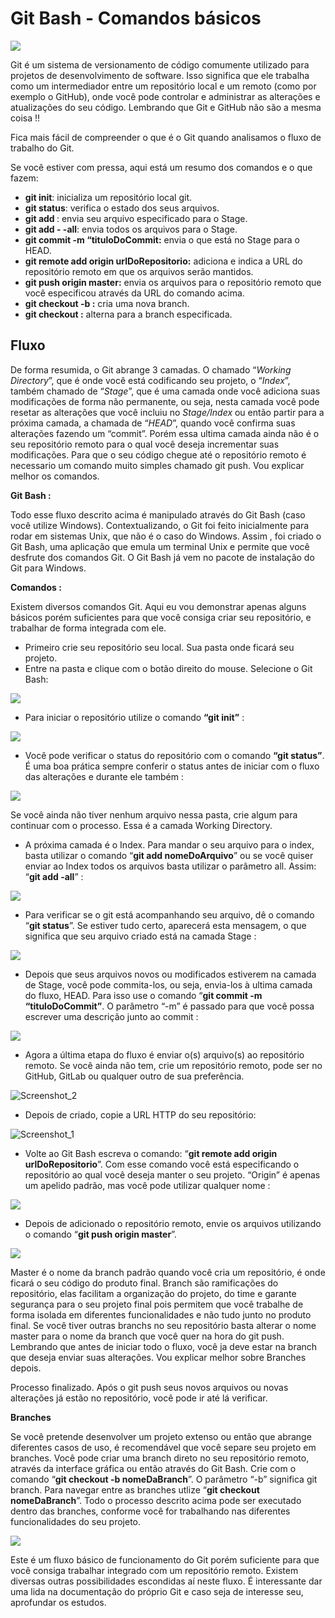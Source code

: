 #  Git Bash - Comandos básicos



![](https://www.stanleyulili.com/assets/images/posts/2019-08-13-install-git-bash/featured-image.jpg)

Git é um sistema de versionamento de código comumente utilizado para projetos de desenvolvimento de software. Isso significa que ele trabalha como um intermediador entre um repositório local e um remoto (como por exemplo o GitHub), onde você pode controlar e administrar as alterações e atualizações do seu código. Lembrando que Git e GitHub não são a mesma coisa !!

Fica mais fácil de compreender o que é o Git quando analisamos o fluxo de trabalho do Git.

Se você estiver com pressa, aqui está um resumo dos comandos e o que fazem:



- **git init**: inicializa um repositório local git.
- **git status**: verifica o estado dos seus arquivos.
- **git add <nomeDoArquivo>**: envia seu arquivo especificado para o Stage.
- **git add - -all**: envia todos os arquivos para o Stage.
- **git commit -m “tituloDoCommit:** envia o que está no Stage para o HEAD.
- **git remote add origin urlDoRepositorio:** adiciona e indica a URL do repositório remoto em que os arquivos serão mantidos.
- **git push origin master:** envia os arquivos para o repositório remoto que você especificou através da URL do comando acima.
- **git checkout -b <nomeDaBranch>:** cria uma nova branch.
- **git checkout <nomeDaBranch>:** alterna para a branch especificada.



## Fluxo



De forma resumida, o Git abrange 3 camadas. O chamado “*Working Directory*”, que é onde você está codificando seu projeto, o “*Index*”, também chamado de “*Stage*”, que é uma camada onde você adiciona suas modificações de forma não permanente, ou seja, nesta camada você pode resetar as alterações que você incluiu no *Stage/Index* ou então partir para a próxima camada, a chamada de “*HEAD*”, quando você confirma suas alterações fazendo um “commit”. Porém essa ultima camada ainda não é o seu repositório remoto para o qual você deseja incrementar suas modificações. Para que o seu código chegue até o repositório remoto é necessario um comando muito simples chamado git push. Vou explicar melhor os comandos.



**Git Bash :**

Todo esse fluxo descrito acima é manipulado através do Git Bash (caso você utilize Windows). Contextualizando, o Git foi feito inicialmente para rodar em sistemas Unix, que não é o caso do Windows. Assim , foi criado o Git Bash, uma aplicação que emula um terminal Unix e permite que você desfrute dos comandos Git. O Git Bash já vem no pacote de instalação do Git para Windows.

**Comandos :**

Existem diversos comandos Git. Aqui eu vou demonstrar apenas alguns básicos porém suficientes para que você consiga criar seu repositório, e trabalhar de forma integrada com ele.

- Primeiro crie seu repositório seu local. Sua pasta onde ficará seu projeto.
- Entre na pasta e clique com o botão direito do mouse. Selecione o Git Bash:



![](https://miro.medium.com/max/1400/1*f_df_iyGHWkHG1pLphNZyw.png)



- Para iniciar o repositório utilize o comando **“git init”** :



![](https://miro.medium.com/max/1400/1*VMU9I0iQxwqHrOK7dA3iQA.png)



- Você pode verificar o status do repositório com o comando **“git status”**. É uma boa prática sempre conferir o status antes de iniciar com o fluxo das alterações e durante ele também :



![](https://miro.medium.com/max/1400/1*k7RW7_0INMuJQJdHj0lIlA.png)



Se você ainda não tiver nenhum arquivo nessa pasta, crie algum para continuar com o processo. Essa é a camada Working Directory.

- A próxima camada é o Index. Para mandar o seu arquivo para o index, basta utilizar o comando “**git add nomeDoArquivo**” ou se você quiser enviar ao Index todos os arquivos basta utilizar o parâmetro all. Assim: “**git add -all**” :



![](https://miro.medium.com/max/1400/1*f84yELNeiEwJ79M5sukS4g.png)



- Para verificar se o git está acompanhando seu arquivo, dê o comando “**git status**”. Se estiver tudo certo, aparecerá esta mensagem, o que significa que seu arquivo criado está na camada Stage :



![](https://miro.medium.com/max/1400/1*CNm2brYa6WQBtL4sSHR9eg.png)



- Depois que seus arquivos novos ou modificados estiverem na camada de Stage, você pode commita-los, ou seja, envia-los à ultima camada do fluxo, HEAD. Para isso use o comando “**git commit -m “tituloDoCommit”**. O parâmetro “-m” é passado para que você possa escrever uma descrição junto ao commit :



![](https://miro.medium.com/max/1400/1*6soweW-slnqL1ks2eHldkQ.png)



- Agora a última etapa do fluxo é enviar o(s) arquivo(s) ao repositório remoto. Se você ainda não tem, crie um repositório remoto, pode ser no GitHub, GitLab ou qualquer outro de sua preferência.

![Screenshot_2](https://user-images.githubusercontent.com/104696611/166853796-f9f1a067-0791-488b-9bca-4fc1462db5b7.png)



- Depois de criado, copie a URL HTTP do seu repositório:



![Screenshot_1](https://user-images.githubusercontent.com/104696611/166853941-00c4a02f-5e37-4302-b200-24d1f96598a1.png)



- Volte ao Git Bash escreva o comando: “**git remote add origin urlDoRepositorio**”. Com esse comando você está especificando o repositório ao qual você deseja manter o seu projeto. “Origin” é apenas um apelido padrão, mas você pode utilizar qualquer nome :



![](https://miro.medium.com/max/1400/1*ajqeuwTDipGoO8ivlIUEbw.png)





- Depois de adicionado o repositório remoto, envie os arquivos utilizando o comando “**git push origin master**”.



![](https://miro.medium.com/max/1400/1*ssd7BcrNFPGNA5pnkjNQjw.png)





Master é o nome da branch padrão quando você cria um repositório, é onde ficará o seu código do produto final. Branch são ramificações do repositório, elas facilitam a organização do projeto, do time e garante segurança para o seu projeto final pois permitem que você trabalhe de forma isolada em diferentes funcionalidades e não tudo junto no produto final. Se você tiver outras branchs no seu repositório basta alterar o nome master para o nome da branch que você quer na hora do git push. Lembrando que antes de iniciar todo o fluxo, você ja deve estar na branch que deseja enviar suas alterações. Vou explicar melhor sobre Branches depois.

Processo finalizado. Após o git push seus novos arquivos ou novas alterações já estão no repositório, você pode ir até lá verificar.

**Branches**

Se você pretende desenvolver um projeto extenso ou então que abrange diferentes casos de uso, é recomendável que você separe seu projeto em branches. Você pode criar uma branch direto no seu repositório remoto, através da interface gráfica ou então através do Git Bash. Crie com o comando “**git checkout -b nomeDaBranch**”. O parâmetro “-b” significa git branch. Para navegar entre as branches utlize “**git checkout nomeDaBranch**”. Todo o processo descrito acima pode ser executado dentro das branches, conforme você for trabalhando nas diferentes funcionalidades do seu projeto.



![](https://miro.medium.com/max/1400/1*m9rRim4V04OvchtoMZOTPw.png)





Este é um fluxo básico de funcionamento do Git porém suficiente para que você consiga trabalhar integrado com um repositório remoto. Existem diversas outras possibilidades escondidas aí neste fluxo. É interessante dar uma lida na documentação do próprio Git e caso seja de interesse seu, aprofundar os estudos.